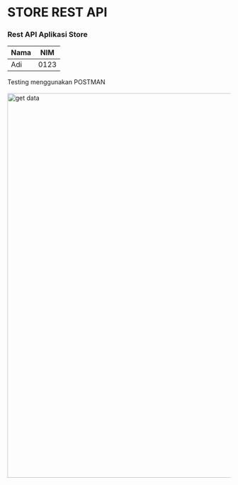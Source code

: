 # STORE REST API
### Rest API Aplikasi Store

| Nama  |  NIM  |
|-------|-------|
| Adi    | 0123  |

Testing menggunakan POSTMAN
<br>
<br><img width="869" alt="get data" src="https://github.com/ademuslim/store-rest-api/assets/69449808/b2c13017-2282-4126-90d0-34a8e8456d6f">
